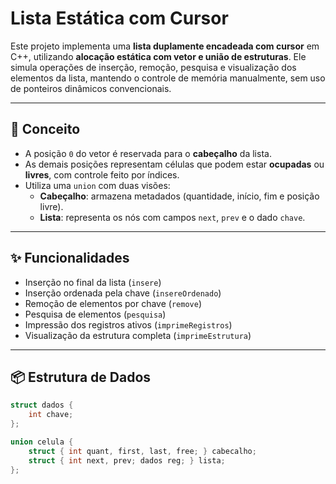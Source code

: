 # Lista Estática com Cursor

Este projeto implementa uma **lista duplamente encadeada com cursor** em C++, utilizando **alocação estática com vetor e união de estruturas**. Ele simula operações de inserção, remoção, pesquisa e visualização dos elementos da lista, mantendo o controle de memória manualmente, sem uso de ponteiros dinâmicos convencionais.

---

## 🧠 Conceito

- A posição `0` do vetor é reservada para o **cabeçalho** da lista.
- As demais posições representam células que podem estar **ocupadas** ou **livres**, com controle feito por índices.
- Utiliza uma `union` com duas visões:
  - **Cabeçalho**: armazena metadados (quantidade, início, fim e posição livre).
  - **Lista**: representa os nós com campos `next`, `prev` e o dado `chave`.

---

## ✨ Funcionalidades

- Inserção no final da lista (`insere`)
- Inserção ordenada pela chave (`insereOrdenado`)
- Remoção de elementos por chave (`remove`)
- Pesquisa de elementos (`pesquisa`)
- Impressão dos registros ativos (`imprimeRegistros`)
- Visualização da estrutura completa (`imprimeEstrutura`)

---

## 📦 Estrutura de Dados

```cpp
struct dados {
    int chave;
};

union celula {
    struct { int quant, first, last, free; } cabecalho;
    struct { int next, prev; dados reg; } lista;
};
